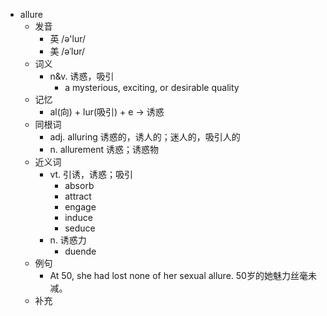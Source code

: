 - allure
  - 发音
    - 英 /ə'lur/
    - 美 /əˈlʊr/
  - 词义
    - n&v. 诱惑，吸引
      - a mysterious, exciting, or desirable quality
  - 记忆
    - al(向) + lur(吸引) + e → 诱惑
  - 同根词
    - adj. alluring 诱惑的，诱人的；迷人的，吸引人的
    - n. allurement 诱惑；诱惑物
  - 近义词
    - vt. 引诱，诱惑；吸引
      - absorb
      - attract
      - engage
      - induce
      - seduce
    - n. 诱惑力
      - duende
  - 例句
    - At 50, she had lost none of her sexual allure. 50岁的她魅力丝毫未减。
  - 补充